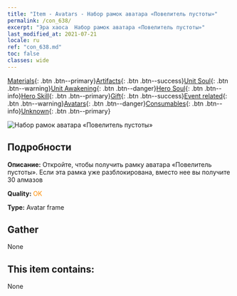 ```yaml
---
title: "Item - Avatars - Набор рамок аватара «Повелитель пустоты»"
permalink: /con_638/
excerpt: "Эра хаоса  Набор рамок аватара «Повелитель пустоты»"
last_modified_at: 2021-07-21
locale: ru
ref: "con_638.md"
toc: false
classes: wide
---
```

 [Materials](/ItemsRU/){: .btn .btn--primary}[Artifacts](/ItemsRU/Artifacts/){: .btn .btn--success}[Unit Soul](/ItemsRU/UnitSoul/){: .btn .btn--warning}[Unit Awakening](/ItemsRU/UnitAwakening/){: .btn .btn--danger}[Hero Soul](/ItemsRU/HeroSoul/){: .btn .btn--info}[Hero Skill](/ItemsRU/HeroSkill/){: .btn .btn--primary}[Gift](/ItemsRU/Gift/){: .btn .btn--success}[Event related](/ItemsRU/Events/){: .btn .btn--warning}[Avatars](/ItemsRU/Avatars/){: .btn .btn--danger}[Consumables](/ItemsRU/Consumables/){: .btn .btn--info}[Unknown](/ItemsRU/Unknown/){: .btn .btn--primary}

 ![Набор рамок аватара «Повелитель пустоты»](/images/a/avatarFrame_42.png)

## Подробности
 **Описание:** Откройте, чтобы получить рамку аватара «Повелитель пустоты». Если эта рамка уже разблокирована, вместо нее вы получите 30 алмазов

 **Quality:** <span style="color: #FF8C00">OK</span>

 **Type:** Avatar frame

## Gather

  None

## This item contains:

  None

